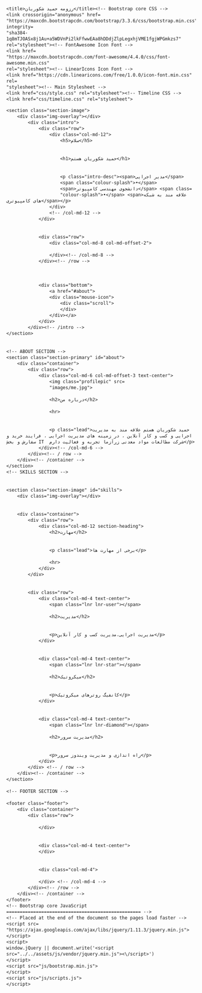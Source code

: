 <!DOCTYPE html>

<html lang="en">
<head>
    <meta charset="utf-8">
    <meta content="IE=edge" http-equiv="X-UA-Compatible">
    <meta content="width=device-width, initial-scale=1" name="viewport">
    <!-- The above 3 meta tags *must* come first in the head; any other head content must come *after* these tags -->
    <meta content="" name="description">
    <meta content="" name="author">
    <link href="../../favicon.ico" rel="icon">

    <title>رزومه حمید شکوریان</title><!-- Bootstrap core CSS -->
    <link crossorigin="anonymous" href=
    "https://maxcdn.bootstrapcdn.com/bootstrap/3.3.6/css/bootstrap.min.css"
    integrity=
    "sha384-1q8mTJOASx8j1Au+a5WDVnPi2lkFfwwEAa8hDDdjZlpLegxhjVME1fgjWPGmkzs7"
    rel="stylesheet"><!-- FontAwesome Icon Font -->
    <link href=
    "https://maxcdn.bootstrapcdn.com/font-awesome/4.4.0/css/font-awesome.min.css"
    rel="stylesheet"><!-- LinearIcons Icon Font -->
    <link href="https://cdn.linearicons.com/free/1.0.0/icon-font.min.css" rel=
    "stylesheet"><!-- Main Stylesheet -->
    <link href="css/style.css" rel="stylesheet"><!-- Timeline CSS -->
    <link href="css/timeline.css" rel="stylesheet">
</head>

<body>
    <!-- INTRO SECTION -->


    <section class="section-image">
        <div class="img-overlay"></div>
            <div class="intro">
                <div class="row">
                    <div class="col-md-12">
                        <h5>سلام</h5>


                        <h1>حمید شکوریان هستم</h1>


                        <p class="intro-desc"><span>مدیر اجرایی</span>
                        <span class="colour-splash">•</span>
                        <span>دانشجوی مهندسی کامپیوتر</span> <span class=
                        "colour-splash">•</span> <span>علاقه مند به شبکه های کامپیوتری</span></p>
                    </div>
                    <!-- /col-md-12 -->
                </div>


                <div class="row">
                    <div class="col-md-8 col-md-offset-2">
                       
                    </div><!-- /col-md-8 -->
                </div><!-- /row -->
                


                <div class="bottom">
                    <a href="#about">
                    <div class="mouse-icon">
                        <div class="scroll">
                        </div>
                    </div></a>
                </div>
            </div><!-- /intro -->
    </section>
    
    
    <!-- ABOUT SECTION -->
    <section class="section-primary" id="about">
        <div class="container">
            <div class="row">
                <div class="col-md-6 col-md-offset-3 text-center">
                    <img class="profilepic" src=
                    "images/me.jpg">

                    <h2>درباره من</h2>

                    <hr>


                    <p class="lead">حمید شکوریان هستم علاقه مند به مدیریت اجرایی و کسب و کار آنلاین ، در زمینه های مدیریت اجرایی ، فرایند خرید و سفارش و بخش IT  شرکت مطالعات مواد معدنی زرآزما تجربه و فعالیت دارم</p>
                </div><!-- /col-md-6 -->
            </div><!-- / row -->
        </div><!-- /container -->
    </section>
    <!-- SKILLS SECTION -->


    <section class="section-image" id="skills">
        <div class="img-overlay"></div>


        <div class="container">
            <div class="row">
                <div class="col-md-12 section-heading">
                    <h2>مهارت</h2>


                    <p class="lead">برخی از مهارت ها</p>

                    <hr>
                </div>
            </div>


            <div class="row">
                <div class="col-md-4 text-center">
                    <span class="lnr lnr-user"></span>

                    <h2>مدیریت</h2>


                    <p>مدیریت اجرایی،مدیریت کسب و کار آنلاین</p>
                </div>


                <div class="col-md-4 text-center">
                    <span class="lnr lnr-star"></span>

                    <h2>میکروتیک</h2>


                    <p>کانفیگ روترهای میکروتیک</p>
                </div>


                <div class="col-md-4 text-center">
                    <span class="lnr lnr-diamond"></span>

                    <h2>مدیریت سرور</h2>


                    <p>راه اندازی و مدیریت ویندوز سرور</p>
                </div>
            </div> <!-- / row -->
        </div><!-- /container -->
    </section>
    
    <!-- FOOTER SECTION -->

    <footer class="footer">
        <div class="container">
            <div class="row">

                </div>


                <div class="col-md-4 text-center">
                </div>


                <div class="col-md-4">
                   
                </div> <!-- /col-md-4 -->
            </div><!-- /row -->
        </div><!-- /container -->
    </footer>
    <!-- Bootstrap core JavaScript
    ================================================== -->
    <!-- Placed at the end of the document so the pages load faster -->
    <script src=
    "https://ajax.googleapis.com/ajax/libs/jquery/1.11.3/jquery.min.js">
    </script> 
    <script>
    window.jQuery || document.write('<script src="../../assets/js/vendor/jquery.min.js"><\/script>')
    </script> 
    <script src="js/bootstrap.min.js">
    </script> 
    <script src="js/scripts.js">
    </script>
</body>
</html>
